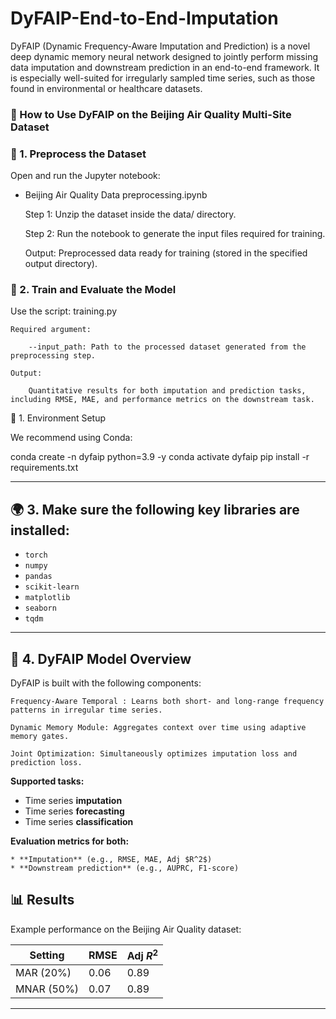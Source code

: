 # DyFAIP-End-to-End-Imputation
DyFAIP (Dynamic Frequency-Aware Imputation and Prediction) is a novel deep dynamic memory neural network designed to jointly perform missing data imputation and downstream prediction in an end-to-end framework. It is especially well-suited for irregularly sampled time series, such as those found in environmental or healthcare datasets.


### 📘 How to Use DyFAIP on the Beijing Air Quality Multi-Site Dataset

### 🧹 1. Preprocess the Dataset


Open and run the Jupyter notebook:

* Beijing Air Quality Data preprocessing.ipynb

    Step 1: Unzip the dataset inside the data/ directory.

    Step 2: Run the notebook to generate the input files required for training.

    Output: Preprocessed data ready for training (stored in the specified output directory).


### 🚀  2. Train and Evaluate the Model


Use the script:
training.py

    Required argument:

        --input_path: Path to the processed dataset generated from the preprocessing step.

    Output:

        Quantitative results for both imputation and prediction tasks, including RMSE, MAE, and performance metrics on the downstream task.

🔧 1. Environment Setup

We recommend using Conda:

conda create -n dyfaip python=3.9 -y
conda activate dyfaip
pip install -r requirements.txt

---

## 🌍 3. Make sure the following key libraries are installed:

* `torch`
* `numpy`
* `pandas`
* `scikit-learn`
* `matplotlib`
* `seaborn`
* `tqdm`

---


## 🧠 4. DyFAIP Model Overview

DyFAIP is built with the following components:

    Frequency-Aware Temporal : Learns both short- and long-range frequency patterns in irregular time series.

    Dynamic Memory Module: Aggregates context over time using adaptive memory gates.

    Joint Optimization: Simultaneously optimizes imputation loss and prediction loss.

**Supported tasks:**

* Time series **imputation**
* Time series **forecasting**
* Time series **classification**

**Evaluation metrics for both:**

    * **Imputation** (e.g., RMSE, MAE, Adj $R^2$)
    * **Downstream prediction** (e.g., AUPRC, F1-score)


## 📊 Results

Example performance on the Beijing Air Quality dataset:

| Setting    | RMSE | Adj $R^2$ |
| ---------- | ---- | --------- |
| MAR (20%)  | 0.06 | 0.89      |
| MNAR (50%) | 0.07 | 0.89      |

---

